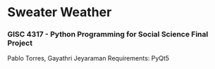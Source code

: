 # Sweater Weather
### GISC 4317 - Python Programming for Social Science Final Project
Pablo Torres, Gayathri Jeyaraman
Requirements: PyQt5
